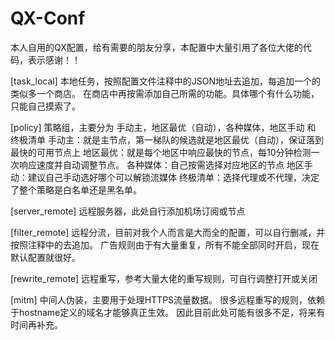 # QX-Conf
本人自用的QX配置，给有需要的朋友分享，本配置中大量引用了各位大佬的代码，表示感谢！！

[task_local]
本地任务，按照配置文件注释中的JSON地址去追加，每追加一个的类似多一个商店。
在商店中再按需添加自己所需的功能。具体哪个有什么功能，只能自己摸索了。

[policy]
策略组，主要分为 手动主，地区最优（自动），各种媒体，地区手动 和 终极清单
手动主：就是主节点，第一梯队的候选就是地区最优（自动），保证落到最快的可用节点上
地区最优：就是每个地区中响应最快的节点，每10分钟检测一次响应速度并自动调整节点。
各种媒体：自己按需选择对应地区的节点
地区手动：建议自己手动选好哪个可以解锁流媒体
终极清单：选择代理或不代理，决定了整个策略是白名单还是黑名单。

[server_remote]
远程服务器，此处自行添加机场订阅或节点

[filter_remote]
远程分流，目前对我个人而言是大而全的配置，可以自行删减，并按照注释中的去追加。
广告规则由于有大量重复，所有不能全部同时开启，现在默认配置就很好。

[rewrite_remote]
远程重写，参考大量大佬的重写规则，可自行调整打开或关闭

[mitm]
中间人伪装，主要用于处理HTTPS流量数据。
很多远程重写的规则，依赖于hostname定义的域名才能够真正生效。
因此目前此处可能有很多不足，将来有时间再补充。